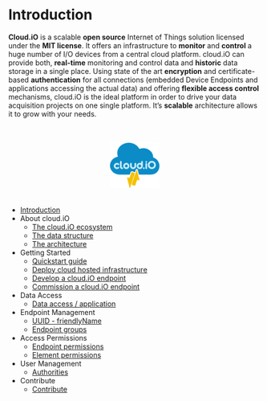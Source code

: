 # Introduction

**Cloud.iO** is a scalable **open source** Internet of Things solution licensed under the **MIT license**. It offers an infrastructure to **monitor** and
**control** a huge number of I/O devices from a central cloud platform. cloud.iO can provide both, **real-time** monitoring and control data and **historic**
data storage in a single place. Using state of the art **encryption** and certificate-based **authentication** for all connections (embedded Device Endpoints
and applications accessing the actual data) and offering **flexible access control** mechanisms, cloud.iO is the ideal platform in order to drive your data
acquisition projects on one single platform. It’s **scalable** architecture allows it to grow with your needs.  

<p align="center">
  <br>
  <br>
  <img src="_media/cloudiO-logo-dark.png" style="width:20%" />
  <br>
  <br>
</p>

- [Introduction](introduction)
- About cloud.iO	
	- [The cloud.iO ecosystem](/about_cloudio/ecosystem#the-cloudio-ecosystem)
	- [The data structure](/about_cloudio/data_structure#the-data-structure)
	- [The architecture](/about_cloudio/architecture#the-architecture)
- Getting Started	
	- [Quickstart guide](/getting_started/quickstart_guide)
	- [Deploy cloud hosted infrastructure](/getting_started/deploy)
	- [Develop a cloud.iO endpoint](/getting_started/develop_endpoint)
	- [Commission a cloud.iO endpoint](/getting_started/commission)
- Data Access
	- [Data access / application](/data_access/data)
- Endpoint Management
	- [UUID - friendlyName](/endpoint_management/friendly_name_uuid)
	- [Endpoint groups](/endpoint_management/endpoint_groups)
- Access Permissions
	- [Endpoint permissions](/access_permissions/endpoint_permissions)
	- [Element permissions](/access_permissions/element_permissions)
- User Management
	- [Authorities](/user_management/authorities)
- Contribute
	- [Contribute](/contribute/contribute)
